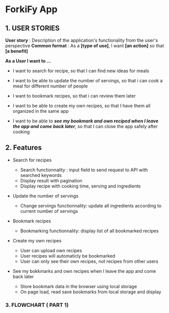 # ForkiFy App
## 1. USER STORIES

**User story** : Description of the application's functionality from the user's perspective
**Common format** : As a **[type of use]**, I want **[an action]** so that **[a benefit]**

**As a User I want to ...**

* I want to search for recipe, so that I can find new ideas for meals
* I want to be able to update the number of servings, so that i can cook a meal for different number of people

* I want to bookmark recipes, so that i can review them later

* I want to be able to create my own recipes, so that I have them all organized in the same app

* I want to be able to ***see my bookmark and own reciped when I leave the app and come back later***, so that I can close the app safely after cooking

## 2. Features

* Search for recipes 
    * Search functionnality : input field to send request to API with searched keywords
    * Display result with pagination
    * Display recipe with cooking time, serving and ingredients

* Update the number of servings
    * Change servings functionnality: update all ingredients according to current number of servings
* Bookmark recipes
    * Bookmarking functionnality: display list of all bookmarked recipes
* Create my own  recipes
    * User can upload own recipes
    * User recipes will automaticly be bookmarked
    * User can only see their own recipes, not recipes from other users
* See my bokkmarks and own recipes when I leave the app and come back later
    * Store bookmark data in the browser using local storage
    * On page load, read save bookmarks from local storage and display    

### 3. FLOWCHART ( PART 1)
